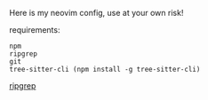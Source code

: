 Here is my neovim config, use at your own risk!

requirements:
```
npm
ripgrep
git
tree-sitter-cli (npm install -g tree-sitter-cli)
```
[ripgrep](https://github.com/BurntSushi/ripgrep)
